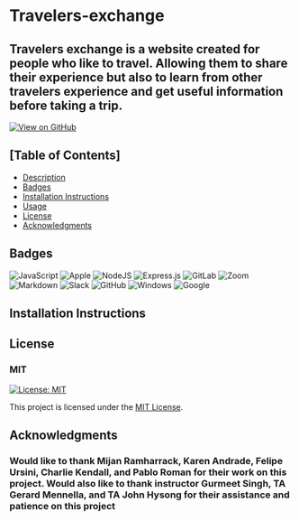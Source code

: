 # Travelers-exchange
## Travelers exchange is a website created for people who like to travel. Allowing them to share their experience but also to learn from other travelers experience and get useful information before taking a trip.

[![View on GitHub](https://img.shields.io/badge/View%20on%20GitHub-blue?style=flat-square&logo=github)](https://github.com/vixtoriandrade/Travelers-exchange)

<a name="logo"></a>

## [Table of Contents]

- [Description](#logo)
- [Badges](#badge)
- [Installation Instructions](#install)
- [Usage](#use)
- [License](#lic)
- [Acknowledgments](#know)


## Badges

![JavaScript](https://img.shields.io/badge/javascript-%23323330.svg?style=for-the-badge&logo=javascript&logoColor=%23F7DF1E)
![Apple](https://img.shields.io/badge/Apple-%23000000.svg?style=for-the-badge&logo=apple&logoColor=white)
![NodeJS](https://img.shields.io/badge/node.js-6DA55F?style=for-the-badge&logo=node.js&logoColor=white)
![Express.js](https://img.shields.io/badge/express.js-%23404d59.svg?style=for-the-badge&logo=express&logoColor=%2361DAFB)
![GitLab](https://img.shields.io/badge/gitlab-%23181717.svg?style=for-the-badge&logo=gitlab&logoColor=white)
![Zoom](https://img.shields.io/badge/Zoom-2D8CFF?style=for-the-badge&logo=zoom&logoColor=white)
![Markdown](https://img.shields.io/badge/markdown-%23000000.svg?style=for-the-badge&logo=markdown&logoColor=white)
![Slack](https://img.shields.io/badge/Slack-4A154B?style=for-the-badge&logo=slack&logoColor=white)
![GitHub](https://img.shields.io/badge/github-%23121011.svg?style=for-the-badge&logo=github&logoColor=white)
![Windows](https://img.shields.io/badge/Windows-0078D6?style=for-the-badge&logo=windows&logoColor=white)
![Google](https://img.shields.io/badge/google-4285F4?style=for-the-badge&logo=google&logoColor=white)
<a name="badge"></a>

## Installation Instructions

<a name="install"></a>





## License

### MIT

[![License: MIT](https://img.shields.io/badge/License-MIT-yellow.svg)](https://opensource.org/licenses/MIT)

<a name="lic"></a>

This project is licensed under the [MIT License](LICENSE).


## Acknowledgments

### Would like to thank Mijan Ramharrack, Karen Andrade, Felipe Ursini, Charlie Kendall, and Pablo Roman for their work on this project.  Would also like to thank instructor Gurmeet Singh, TA Gerard Mennella, and TA John Hysong for their assistance and patience on this project



<a name="know"></a>